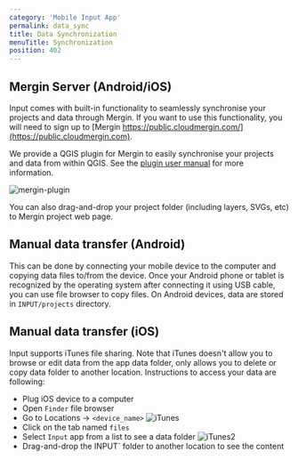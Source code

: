 ```yaml
---
category: 'Mobile Input App'
permalink: data_sync
title: Data Synchronization
menuTitle: Synchronization
position: 402
---
```

<!--- IMPORTANT: This permalink is referenced from Input App -->

## Mergin Server (Android/iOS)

Input comes with built-in functionality to seamlessly synchronise your
projects and data through Mergin. If you want to use this functionality,
you will need to sign up to [Mergin https://public.cloudmergin.com/](https://public.cloudmergin.com).

We provide a QGIS plugin for Mergin to easily synchronise your projects and data from within QGIS. 
See the [plugin user manual](../desktop/plugin-sync-project) for more information.

![mergin-plugin](/images/mergin_plugin.png)

You can also drag-and-drop your project folder (including layers, SVGs, etc)
to Mergin project web page.

## Manual data transfer (Android)

This can be done by connecting your mobile device to the computer and copying data files to/from the device.
Once your Android phone or tablet is recognized by the operating system after connecting it using USB cable,
you can use file browser to copy files. On Android devices, data are stored in `INPUT/projects` directory.

## Manual data transfer (iOS)

Input supports iTunes file sharing. Note that iTunes doesn't allow you to browse or edit data from the app data folder,
only allows you to delete or copy data folder to another location. Instructions to access your data are following:
* Plug iOS device to a computer
* Open `Finder` file browser
* Go to Locations -> `<device_name>` 
![iTunes](/images/itunes.png)
* Click on the tab named `files`  
* Select `Input` app from a list to see a data folder
![iTunes2](/images/itunes2.png)
* Drag-and-drop the INPUT` folder to another location to see the content